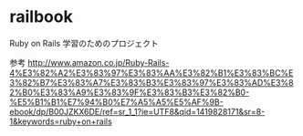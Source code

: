 railbook
========

Ruby on Rails 学習のためのプロジェクト

参考
http://www.amazon.co.jp/Ruby-Rails-4%E3%82%A2%E3%83%97%E3%83%AA%E3%82%B1%E3%83%BC%E3%82%B7%E3%83%A7%E3%83%B3%E3%83%97%E3%83%AD%E3%82%B0%E3%83%A9%E3%83%9F%E3%83%B3%E3%82%B0-%E5%B1%B1%E7%94%B0%E7%A5%A5%E5%AF%9B-ebook/dp/B00JZKX6DE/ref=sr_1_1?ie=UTF8&qid=1419828171&sr=8-1&keywords=ruby+on+rails
